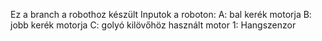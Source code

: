 Ez a branch a robothoz készült
Inputok a roboton:
A: bal kerék motorja
B: jobb kerék motorja
C: golyó kilövőhöz használt motor
1: Hangszenzor
